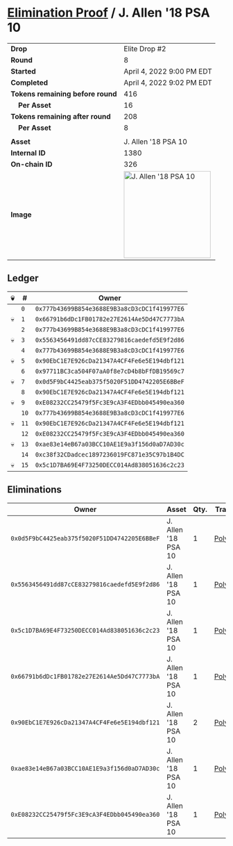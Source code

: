 # [Elimination Proof](./readme.md) / J. Allen &#039;18 PSA 10

|||
|---|---|
| **Drop** | Elite Drop #2 |
| **Round** | 8 |
| **Started** | April 4, 2022 9:00 PM EDT |
| **Completed** | April 4, 2022 9:02 PM EDT |
| **Tokens remaining before round** | 416 |
| **&nbsp;&nbsp;&nbsp;&nbsp;Per Asset** | 16 |
| **Tokens remaining after round** | 208 |
| **&nbsp;&nbsp;&nbsp;&nbsp;Per Asset** | 8 |
| | |
| **Asset** | J. Allen &#039;18 PSA 10 |
| **Internal ID** | 1380 |
| **On-chain ID** | 326 |
| **Image** | <img src="https://tcdn.blokpax.com/95e5eeed-5ec3-499c-a37a-04a71d20b279/8e58f4c5716f98558f2c7c9d033eec53f60b0e662ccd69968c84c4e3003dc078.png" height="200" alt="J. Allen &#039;18 PSA 10" /> |

## Ledger

| 💀 | # | Owner |
| --- | --- | --- |
|  | `0` | `0x777b43699B854e3688E9B3a8cD3cDC1f419977E6` |
| 💀 | `1` | `0x66791b6dDc1FB01782e27E2614Ae5Dd47C7773bA` |
|  | `2` | `0x777b43699B854e3688E9B3a8cD3cDC1f419977E6` |
| 💀 | `3` | `0x5563456491dd87cCE83279816caedefd5E9f2d86` |
|  | `4` | `0x777b43699B854e3688E9B3a8cD3cDC1f419977E6` |
| 💀 | `5` | `0x90EbC1E7E926cDa21347A4CF4Fe6e5E194dbf121` |
|  | `6` | `0x97711BC3ca504F07aA0f8e7cD4b8bFfDB19569c7` |
| 💀 | `7` | `0x0d5F9bC4425eab375f5020F51DD4742205E6BBeF` |
|  | `8` | `0x90EbC1E7E926cDa21347A4CF4Fe6e5E194dbf121` |
| 💀 | `9` | `0xE08232CC25479f5Fc3E9cA3F4EDbb045490ea360` |
|  | `10` | `0x777b43699B854e3688E9B3a8cD3cDC1f419977E6` |
| 💀 | `11` | `0x90EbC1E7E926cDa21347A4CF4Fe6e5E194dbf121` |
|  | `12` | `0xE08232CC25479f5Fc3E9cA3F4EDbb045490ea360` |
| 💀 | `13` | `0xae83e14eB67a03BCC10AE1E9a3f156d0aD7AD30c` |
|  | `14` | `0xc38f32CDadcec1897236019FC871e35C97b1B4DC` |
| 💀 | `15` | `0x5c1D7BA69E4F73250DECC014Ad838051636c2c23` |


## Eliminations

| Owner | Asset | Qty. | Transaction |
| --- | --- | --- | --- |
| `0x0d5F9bC4425eab375f5020F51DD4742205E6BBeF` | J. Allen '18 PSA 10 | 1 | [Polygonscan](https://polygonscan.com/tx/0x6e773628c99aec994968630330bbaa2e6da36d862304869b5c4f7a1472e0199f) |
| `0x5563456491dd87cCE83279816caedefd5E9f2d86` | J. Allen '18 PSA 10 | 1 | [Polygonscan](https://polygonscan.com/tx/0x88dec08c235b7fede82ae8558260c5cbf32b5b76d143c0fd6efcfbe44ad4680f) |
| `0x5c1D7BA69E4F73250DECC014Ad838051636c2c23` | J. Allen '18 PSA 10 | 1 | [Polygonscan](https://polygonscan.com/tx/0xf27806f3abf089fe57ccedad885291190ed9dc722fb2f9cf886db68cec20946f) |
| `0x66791b6dDc1FB01782e27E2614Ae5Dd47C7773bA` | J. Allen '18 PSA 10 | 1 | [Polygonscan](https://polygonscan.com/tx/0x59f481c8e48e90d037cd213c1048508201b5bd80471a17ccbc73753817179959) |
| `0x90EbC1E7E926cDa21347A4CF4Fe6e5E194dbf121` | J. Allen '18 PSA 10 | 2 | [Polygonscan](https://polygonscan.com/tx/0xd789a9c902ac8d020cb284d65f659cf53479183d210d8eba6b3d4a332878ab2d) |
| `0xae83e14eB67a03BCC10AE1E9a3f156d0aD7AD30c` | J. Allen '18 PSA 10 | 1 | [Polygonscan](https://polygonscan.com/tx/0xc701c69e6d8fd5747ca0a1dedb5a4f1911898c50d37f97b2512d68e3d84398ce) |
| `0xE08232CC25479f5Fc3E9cA3F4EDbb045490ea360` | J. Allen '18 PSA 10 | 1 | [Polygonscan](https://polygonscan.com/tx/0x089e656dfc12c262b4a15e96066d4b0ef876d7886a68c27f28795553f7b00f54) |
